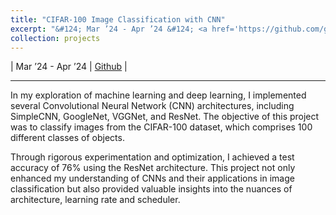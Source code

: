 ```yaml
---
title: "CIFAR-100 Image Classification with CNN"
excerpt: "&#124; Mar ’24 - Apr ’24 &#124; <a href='https://github.com/gunlip1210/CIFAR-100_Image_Classification_with_CNN/blob/main/CIFAR-100_Image_Classification_with_CNN.ipynb' target='_blank'>Github</a> &#124; <br/>For studying ML & DL, implemented CNN architectures and achieving a test accuracy of 76% with ResNet."
collection: projects
---
```


&#124; Mar ’24 - Apr ’24 &#124; <a href='https://github.com/gunlip1210/CIFAR-100_Image_Classification_with_CNN/blob/main/CIFAR-100_Image_Classification_with_CNN.ipynb' target='_blank'>Github</a> &#124;
<hr/>

In my exploration of machine learning and deep learning, I implemented several Convolutional Neural Network (CNN) architectures, including SimpleCNN, GoogleNet, VGGNet, and ResNet. The objective of this project was to classify images from the CIFAR-100 dataset, which comprises 100 different classes of objects.

Through rigorous experimentation and optimization, I achieved a test accuracy of 76% using the ResNet architecture. This project not only enhanced my understanding of CNNs and their applications in image classification but also provided valuable insights into the nuances of architecture, learning rate and scheduler.